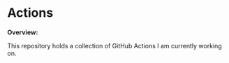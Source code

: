# Actions
**Overview:**

This repository holds a collection of GitHub Actions I am currently working on.
